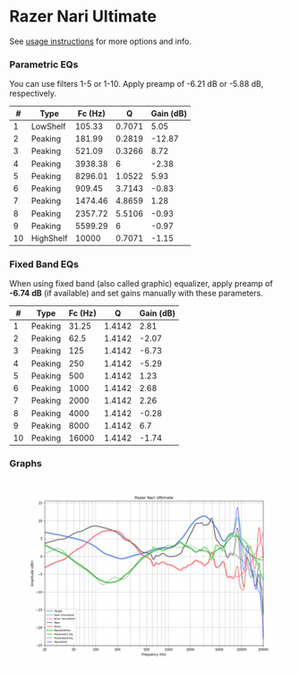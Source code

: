 # Razer Nari Ultimate
See [usage instructions](https://github.com/jaakkopasanen/AutoEq#usage) for more options and info.

### Parametric EQs
You can use filters 1-5 or 1-10. Apply preamp of -6.21 dB or -5.88 dB, respectively.

|   # | Type      |   Fc (Hz) |      Q |   Gain (dB) |
|-----|-----------|-----------|--------|-------------|
|   1 | LowShelf  |    105.33 | 0.7071 |        5.05 |
|   2 | Peaking   |    181.99 | 0.2819 |      -12.87 |
|   3 | Peaking   |    521.09 | 0.3266 |        8.72 |
|   4 | Peaking   |   3938.38 | 6      |       -2.38 |
|   5 | Peaking   |   8296.01 | 1.0522 |        5.93 |
|   6 | Peaking   |    909.45 | 3.7143 |       -0.83 |
|   7 | Peaking   |   1474.46 | 4.8659 |        1.28 |
|   8 | Peaking   |   2357.72 | 5.5106 |       -0.93 |
|   9 | Peaking   |   5599.29 | 6      |       -0.97 |
|  10 | HighShelf |  10000    | 0.7071 |       -1.15 |

### Fixed Band EQs
When using fixed band (also called graphic) equalizer, apply preamp of **-6.74 dB** (if available) and set gains manually with these parameters.

|   # | Type    |   Fc (Hz) |      Q |   Gain (dB) |
|-----|---------|-----------|--------|-------------|
|   1 | Peaking |     31.25 | 1.4142 |        2.81 |
|   2 | Peaking |     62.5  | 1.4142 |       -2.07 |
|   3 | Peaking |    125    | 1.4142 |       -6.73 |
|   4 | Peaking |    250    | 1.4142 |       -5.29 |
|   5 | Peaking |    500    | 1.4142 |        1.23 |
|   6 | Peaking |   1000    | 1.4142 |        2.68 |
|   7 | Peaking |   2000    | 1.4142 |        2.26 |
|   8 | Peaking |   4000    | 1.4142 |       -0.28 |
|   9 | Peaking |   8000    | 1.4142 |        6.7  |
|  10 | Peaking |  16000    | 1.4142 |       -1.74 |

### Graphs
![](./Razer%20Nari%20Ultimate.png)
